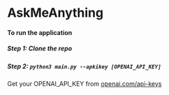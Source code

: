 # AskMeAnything

#### To run the application

##### Step 1: Clone the repo
##### Step 2: `python3 main.py --apkikey [OPENAI_API_KEY]`

Get your OPENAI_API_KEY from [openai.com/api-keys](https://platform.openai.com/api-keys)
